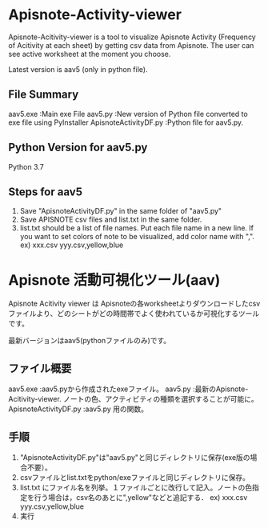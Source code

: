 # Apisnote-Activity-viewer
Apisnote-Acitivity-viewer is a tool to visualize Apisnote Activity (Frequency of Acitivity at each sheet) by getting csv data from Apisnote. The user can see active worksheet at the moment you choose.

Latest version is aav5 (only in python file). 


## File Summary
  aav5.exe   :Main exe File
  aav5.py    :New version of Python file converted to exe file using PyInstaller 
  ApisnoteActivityDF.py :Python file for aav5.py.


## Python Version for aav5.py
  Python 3.7

## Steps for aav5
1) Save "ApisnoteActivityDF.py" in the same folder of "aav5.py"
2) Save APISNOTE csv files and list.txt in the same folder.
3) list.txt should be a list of file names. Put each file name in a new line. If you want to set colors of note to be visualized, add color name with ",".
   ex)  xxx.csv
        yyy.csv,yellow,blue

# Apisnote 活動可視化ツール(aav)
Apisnote Acitivity viewer は Apisnoteの各worksheetよりダウンロードしたcsvファイルより、どのシートがどの時間帯でよく使われているか可視化するツールです。

最新バージョンはaav5(pythonファイルのみ)です。


## ファイル概要
  aav5.exe   :aav5.pyから作成されたexeファイル。
  aav5.py    :最新のApisnote-Acitivity-viewer. ノートの色、アクティビティの種類を選択することが可能に。
  ApisnoteActivityDF.py :aav5.py 用の関数。

## 手順
1) "ApisnoteActivityDF.py"は"aav5.py"と同じディレクトリに保存(exe版の場合不要）。
2) csvファイルとlist.txtをpython/exeファイルと同じディレクトリに保存。
3) list.txt にファイル名を列挙。１ファイルごとに改行して記入。ノートの色指定を行う場合は，csv名のあとに",yellow"などと追記する．
   ex)  xxx.csv
        yyy.csv,yellow,blue
4) 実行
